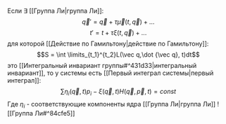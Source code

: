 Если $\exists$ [[Группа Ли|группа Ли]]:$$\vec q' = \vec q + \tau \vec \mu(t, \vec q) + ... $$
$$t' = t + \tau \xi(t, \vec q) + ...$$
для которой [[Действие по Гамильтону|действие по Гамильтону]]:$$S = \int \limits_{t_1}^{t_2}L(\vec q,\dot {\vec q}, t)dt$$
это [[Интегральный инвариант группы#^431d33|интегральный инвариант]], то у системы есть [[Первый интеграл системы|первый интеграл]]:$$\sum \eta_i(\vec q, t)p_i - \xi(\vec q, t)H(\vec q, \vec p, t) = const$$
Где $\eta_i$ - соответствующие компоненты ядра [[Группа Ли|группа Ли]] ![[Группа Ли#^84cfe5]]
